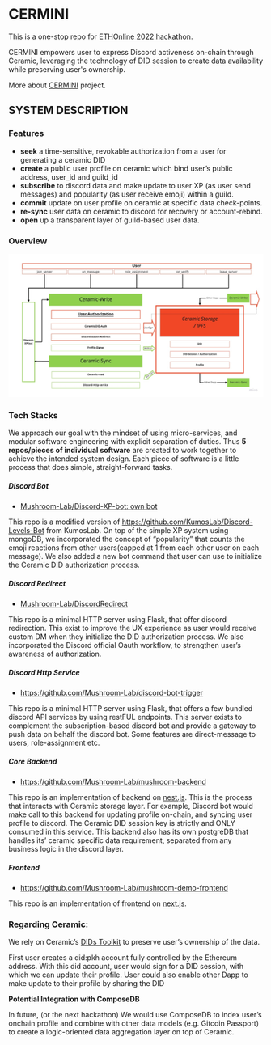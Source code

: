 # CERMINI

This is a one-stop repo for [ETHOnline 2022 hackathon](https://online.ethglobal.com/).

CERMINI empowers user to express Discord activeness on-chain through Ceramic, leveraging the technology of DID session to create data availability while preserving user's ownership.

More about [CERMINI](https://ethglobal.com/showcase/cermini-x9wth) project.

## SYSTEM DESCRIPTION

### Features

- **seek** a time-sensitive, revokable authorization from a user for generating a ceramic DID
- **create** a public user profile on ceramic which bind user’s public address, user_id and guild_id
- **subscribe** to discord data and make update to user XP (as user send messages) and popularity (as user receive emoji) within a guild.
- **commit** update on user profile on ceramic at specific data check-points.
- **re-sync** user data on ceramic to discord for recovery or account-rebind.
- **open** up a transparent layer of guild-based user data.

### Overview

![Untitled](architecture.jpeg)

### Tech Stacks

We approach our goal with the mindset of using micro-services, and modular software engineering with explicit separation of duties. Thus **5 repos/pieces of individual software** are created to work together to achieve the intended system design. Each piece of software is a little process that does simple, straight-forward tasks.

##### Discord Bot

- [Mushroom-Lab/Discord-XP-bot: own bot](https://github.com/Mushroom-Lab/Discord-XP-bot)

This repo is a modified version of https://github.com/KumosLab/Discord-Levels-Bot from KumosLab. On top of the simple XP system using mongoDB, we incorporated the concept of “popularity” that counts the emoji reactions from other users(capped at 1 from each other user on each message). We also added a new bot command that user can use to initialize the Ceramic DID authorization process.

##### **Discord Redirect** 

- [Mushroom-Lab/DiscordRedirect](https://github.com/Mushroom-Lab/DiscordRedirect)

This repo is a minimal HTTP server using Flask, that offer discord redirection. This exist to improve the UX experience as user would receive custom DM when they initialize the DID authorization process. We also incorporated the Discord official Oauth workflow, to strengthen user’s awareness of authorization. 

##### **Discord Http Service**

- https://github.com/Mushroom-Lab/discord-bot-trigger

This repo is a minimal HTTP server using Flask, that offers a few bundled discord API services by using restFUL endpoints. This server exists to complement the subscription-based discord bot and provide a gateway to push data on behalf the discord bot. Some features are direct-message to users, role-assignment etc.

##### **Core** **Backend**

- https://github.com/Mushroom-Lab/mushroom-backend

This repo is an implementation of backend on [nest.js](https://nestjs.com/). This is the process that interacts with Ceramic storage layer. For example, Discord bot would make call to this backend for updating profile on-chain, and syncing user profile to discord. The Ceramic DID session key is strictly and ONLY consumed in this service. This backend also has its own postgreDB that handles its’ ceramic specific data requirement, separated from any business logic in the discord layer.

##### **Frontend**

- https://github.com/Mushroom-Lab/mushroom-demo-frontend

This repo is an implementation of frontend on [next.js](https://nextjs.org/). 

### **Regarding Ceramic:**

We rely on Ceramic’s [DIDs Toolkit](https://did.js.org/) to preserve user’s ownership of the data. 

First user creates a did:pkh account fully controlled by the Ethereum address. With this did account, user would sign for a DID session, with which we can update their profile. User could also enable other Dapp to make update to their profile  by sharing the DID 

**Potential Integration with ComposeDB**

In future, (or the next hackathon) We would use ComposeDB to index user’s onchain profile and combine with other data models (e.g. Gitcoin Passport) to create a logic-oriented data aggregation layer on top of Ceramic.